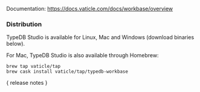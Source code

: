Documentation: https://docs.vaticle.com/docs/workbase/overview

### Distribution

TypeDB Studio is available for Linux, Mac and Windows (download binaries below). 

For Mac, TypeDB Studio is also available through Homebrew:
```
brew tap vaticle/tap
brew cask install vaticle/tap/typedb-workbase
```

{ release notes }

